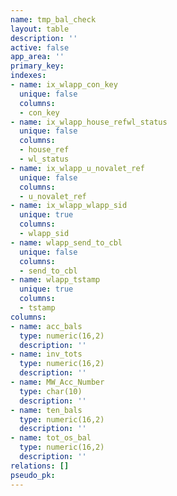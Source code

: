 ```yaml
---
name: tmp_bal_check
layout: table
description: ''
active: false
app_area: ''
primary_key: 
indexes:
- name: ix_wlapp_con_key
  unique: false
  columns:
  - con_key
- name: ix_wlapp_house_refwl_status
  unique: false
  columns:
  - house_ref
  - wl_status
- name: ix_wlapp_u_novalet_ref
  unique: false
  columns:
  - u_novalet_ref
- name: ix_wlapp_wlapp_sid
  unique: true
  columns:
  - wlapp_sid
- name: wlapp_send_to_cbl
  unique: false
  columns:
  - send_to_cbl
- name: wlapp_tstamp
  unique: true
  columns:
  - tstamp
columns:
- name: acc_bals
  type: numeric(16,2)
  description: ''
- name: inv_tots
  type: numeric(16,2)
  description: ''
- name: MW_Acc_Number
  type: char(10)
  description: ''
- name: ten_bals
  type: numeric(16,2)
  description: ''
- name: tot_os_bal
  type: numeric(16,2)
  description: ''
relations: []
pseudo_pk: 
---
```


